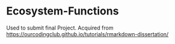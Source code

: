# Ecosystem-Functions
Used to submit final Project. Acquired from https://ourcodingclub.github.io/tutorials/rmarkdown-dissertation/

